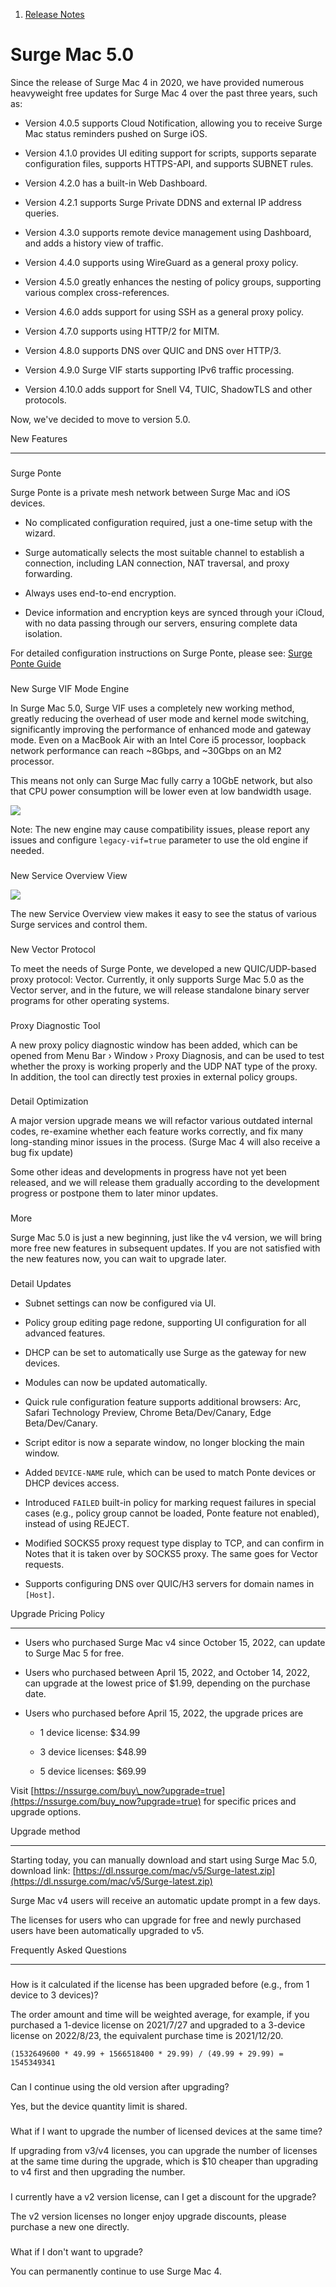 1.  [Release Notes](/surge-knowledge-base/release-notes)

Surge Mac 5.0
=============

Since the release of Surge Mac 4 in 2020, we have provided numerous heavyweight free updates for Surge Mac 4 over the past three years, such as:

*   Version 4.0.5 supports Cloud Notification, allowing you to receive Surge Mac status reminders pushed on Surge iOS.
    
*   Version 4.1.0 provides UI editing support for scripts, supports separate configuration files, supports HTTPS-API, and supports SUBNET rules.
    
*   Version 4.2.0 has a built-in Web Dashboard.
    
*   Version 4.2.1 supports Surge Private DDNS and external IP address queries.
    
*   Version 4.3.0 supports remote device management using Dashboard, and adds a history view of traffic.
    
*   Version 4.4.0 supports using WireGuard as a general proxy policy.
    
*   Version 4.5.0 greatly enhances the nesting of policy groups, supporting various complex cross-references.
    
*   Version 4.6.0 adds support for using SSH as a general proxy policy.
    
*   Version 4.7.0 supports using HTTP/2 for MITM.
    
*   Version 4.8.0 supports DNS over QUIC and DNS over HTTP/3.
    
*   Version 4.9.0 Surge VIF starts supporting IPv6 traffic processing.
    
*   Version 4.10.0 adds support for Snell V4, TUIC, ShadowTLS and other protocols.
    

Now, we've decided to move to version 5.0.

[](#new-features)

New Features


-----------------------------------

### 

[](#surge-ponte)

Surge Ponte

Surge Ponte is a private mesh network between Surge Mac and iOS devices.

*   No complicated configuration required, just a one-time setup with the wizard.
    
*   Surge automatically selects the most suitable channel to establish a connection, including LAN connection, NAT traversal, and proxy forwarding.
    
*   Always uses end-to-end encryption.
    
*   Device information and encryption keys are synced through your iCloud, with no data passing through our servers, ensuring complete data isolation.
    

For detailed configuration instructions on Surge Ponte, please see: [Surge Ponte Guide](/surge-knowledge-base/guidelines/ponte)

### 

[](#new-surge-vif-mode-engine)

New Surge VIF Mode Engine

In Surge Mac 5.0, Surge VIF uses a completely new working method, greatly reducing the overhead of user mode and kernel mode switching, significantly improving the performance of enhanced mode and gateway mode. Even on a MacBook Air with an Intel Core i5 processor, loopback network performance can reach ~8Gbps, and ~30Gbps on an M2 processor.

This means not only can Surge Mac fully carry a 10GbE network, but also that CPU power consumption will be lower even at low bandwidth usage.

![](https://kb.nssurge.com/~gitbook/image?url=https%3A%2F%2F856006905-files.gitbook.io%2F%7E%2Ffiles%2Fv0%2Fb%2Fgitbook-x-prod.appspot.com%2Fo%2Fspaces%252FqrBG3qqNVELxHgiBGHTv%252Fuploads%252Fgit-blob-1e14a3faf07a119b16c9d3c0f82f894ae5d7bb05%252Fmac-v5-iperf.png%3Falt%3Dmedia&width=768&dpr=4&quality=100&sign=10892759&sv=2)

Note: The new engine may cause compatibility issues, please report any issues and configure `legacy-vif=true` parameter to use the old engine if needed.

### 

[](#new-service-overview-view)

New Service Overview View

![](https://kb.nssurge.com/~gitbook/image?url=https%3A%2F%2F856006905-files.gitbook.io%2F%7E%2Ffiles%2Fv0%2Fb%2Fgitbook-x-prod.appspot.com%2Fo%2Fspaces%252FqrBG3qqNVELxHgiBGHTv%252Fuploads%252Fgit-blob-1893aa4aca5daa31bdc23bbef2a16981cbf1a3fd%252Fmac-v5-overview.png%3Falt%3Dmedia&width=768&dpr=4&quality=100&sign=f9d6d046&sv=2)

The new Service Overview view makes it easy to see the status of various Surge services and control them.

### 

[](#new-vector-protocol)

New Vector Protocol

To meet the needs of Surge Ponte, we developed a new QUIC/UDP-based proxy protocol: Vector. Currently, it only supports Surge Mac 5.0 as the Vector server, and in the future, we will release standalone binary server programs for other operating systems.

### 

[](#proxy-diagnostic-tool)

Proxy Diagnostic Tool

A new proxy policy diagnostic window has been added, which can be opened from Menu Bar › Window › Proxy Diagnosis, and can be used to test whether the proxy is working properly and the UDP NAT type of the proxy. In addition, the tool can directly test proxies in external policy groups.

### 

[](#detail-optimization)

Detail Optimization

A major version upgrade means we will refactor various outdated internal codes, re-examine whether each feature works correctly, and fix many long-standing minor issues in the process. (Surge Mac 4 will also receive a bug fix update)

Some other ideas and developments in progress have not yet been released, and we will release them gradually according to the development progress or postpone them to later minor updates.

### 

[](#more)

More

Surge Mac 5.0 is just a new beginning, just like the v4 version, we will bring more free new features in subsequent updates. If you are not satisfied with the new features now, you can wait to upgrade later.

### 

[](#detail-updates)

Detail Updates

*   Subnet settings can now be configured via UI.
    
*   Policy group editing page redone, supporting UI configuration for all advanced features.
    
*   DHCP can be set to automatically use Surge as the gateway for new devices.
    
*   Modules can now be updated automatically.
    
*   Quick rule configuration feature supports additional browsers: Arc, Safari Technology Preview, Chrome Beta/Dev/Canary, Edge Beta/Dev/Canary.
    
*   Script editor is now a separate window, no longer blocking the main window.
    
*   Added `DEVICE-NAME` rule, which can be used to match Ponte devices or DHCP devices access.
    
*   Introduced `FAILED` built-in policy for marking request failures in special cases (e.g., policy group cannot be loaded, Ponte feature not enabled), instead of using REJECT.
    
*   Modified SOCKS5 proxy request type display to TCP, and can confirm in Notes that it is taken over by SOCKS5 proxy. The same goes for Vector requests.
    
*   Supports configuring DNS over QUIC/H3 servers for domain names in `[Host]`.
    

[](#upgrade-pricing-policy)

Upgrade Pricing Policy


-------------------------------------------------------

*   Users who purchased Surge Mac v4 since October 15, 2022, can update to Surge Mac 5 for free.
    
*   Users who purchased between April 15, 2022, and October 14, 2022, can upgrade at the lowest price of $1.99, depending on the purchase date.
    
*   Users who purchased before April 15, 2022, the upgrade prices are
    
    *   1 device license: $34.99
        
    *   3 device licenses: $48.99
        
    *   5 device licenses: $69.99
        
    

Visit [https://nssurge.com/buy\_now?upgrade=true](https://nssurge.com/buy_now?upgrade=true) for specific prices and upgrade options.

[](#upgrade-method)

Upgrade method


---------------------------------------

Starting today, you can manually download and start using Surge Mac 5.0, download link: [https://dl.nssurge.com/mac/v5/Surge-latest.zip](https://dl.nssurge.com/mac/v5/Surge-latest.zip)

Surge Mac v4 users will receive an automatic update prompt in a few days.

The licenses for users who can upgrade for free and newly purchased users have been automatically upgraded to v5.

[](#frequently-asked-questions)

Frequently Asked Questions


---------------------------------------------------------------

### 

[](#how-is-it-calculated-if-the-license-has-been-upgraded-before-e.g.-from-1-device-to-3-devices)

How is it calculated if the license has been upgraded before (e.g., from 1 device to 3 devices)?

The order amount and time will be weighted average, for example, if you purchased a 1-device license on 2021/7/27 and upgraded to a 3-device license on 2022/8/23, the equivalent purchase time is 2021/12/20.

`(1532649600 * 49.99 + 1566518400 * 29.99) / (49.99 + 29.99) = 1545349341`

### 

[](#can-i-continue-using-the-old-version-after-upgrading)

Can I continue using the old version after upgrading?

Yes, but the device quantity limit is shared.

### 

[](#what-if-i-want-to-upgrade-the-number-of-licensed-devices-at-the-same-time)

What if I want to upgrade the number of licensed devices at the same time?

If upgrading from v3/v4 licenses, you can upgrade the number of licenses at the same time during the upgrade, which is $10 cheaper than upgrading to v4 first and then upgrading the number.

### 

[](#i-currently-have-a-v2-version-license-can-i-get-a-discount-for-the-upgrade)

I currently have a v2 version license, can I get a discount for the upgrade?

The v2 version licenses no longer enjoy upgrade discounts, please purchase a new one directly.

### 

[](#what-if-i-dont-want-to-upgrade)

What if I don't want to upgrade?

You can permanently continue to use Surge Mac 4.
